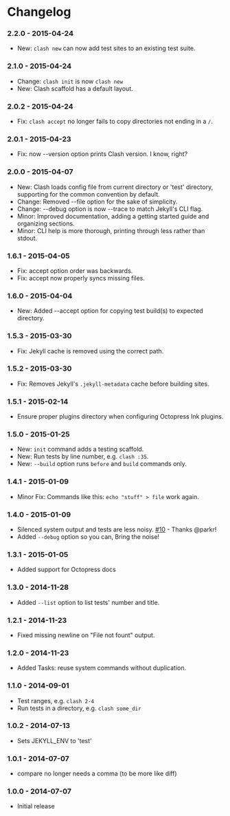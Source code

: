 # Changelog

### 2.2.0 - 2015-04-24
- New: `clash new` can now add test sites to an existing test suite.

### 2.1.0 - 2015-04-24
- Change: `clash init` is now `clash new`
- New: Clash scaffold has a default layout.

### 2.0.2 - 2015-04-24
- Fix: `clash accept` no longer fails to copy directories not ending in a `/`.

### 2.0.1 - 2015-04-23
- Fix: now --version option prints Clash version. I know, right?

### 2.0.0 - 2015-04-07
- New: Clash loads config file from current directory or 'test' directory, supporting for the common convention by default.
- Change: Removed --file option for the sake of simplicity.
- Change: --debug option is now --trace to match Jekyll's CLI flag.
- Minor: Improved documentation, adding a getting started guide and organizing sections.
- Minor: CLI help is more thorough, printing through less rather than stdout.

### 1.6.1 - 2015-04-05
- Fix: accept option order was backwards.
- Fix: accept now properly syncs missing files.

### 1.6.0 - 2015-04-04
- New: Added --accept option for copying test build(s) to expected directory.

### 1.5.3 - 2015-03-30
- Fix: Jekyll cache is removed using the correct path.

### 1.5.2 - 2015-03-30
- Fix: Removes Jekyll's `.jekyll-metadata` cache before building sites.

### 1.5.1 - 2015-02-14
- Ensure proper plugins directory when configuring Octopress Ink plugins.

### 1.5.0 - 2015-01-25
- New: `init` command adds a testing scaffold.
- New: Run tests by line number, e.g. `clash :35`.
- New: `--build` option runs `before` and `build` commands only.

### 1.4.1 - 2015-01-09
- Minor Fix: Commands like this: `echo "stuff" > file` work again.

### 1.4.0 - 2015-01-09

- Silenced system output and tests are less noisy. [#10](https://github.com/imathis/clash/pull/10) - Thanks @parkr!
- Added `--debug` option so you can, Bring the noise!

### 1.3.1 - 2015-01-05

- Added support for Octopress docs

### 1.3.0 - 2014-11-28

- Added `--list` option to list tests' number and title.

### 1.2.1 - 2014-11-23

- Fixed missing newline on "File not fount" output.

### 1.2.0 - 2014-11-23

- Added Tasks: reuse system commands without duplication.

### 1.1.0 - 2014-09-01

- Test ranges, e.g. `clash 2-4`
- Run tests in a directory, e.g. `clash some_dir`

### 1.0.2 - 2014-07-13
- Sets JEKYLL_ENV to 'test'

### 1.0.1 - 2014-07-07
- compare no longer needs a comma (to be more like diff)

### 1.0.0 - 2014-07-07
- Initial release
